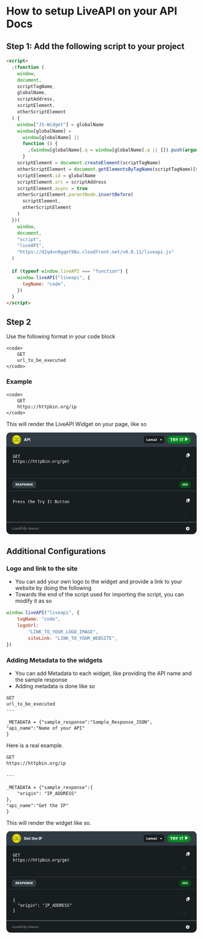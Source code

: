 # How to setup LiveAPI on your API Docs

## Step 1: Add the following script to your project

```html
<script>
  ;(function (
    window,
    document,
    scriptTagName,
    globalName,
    scriptAddress,
    scriptElement,
    otherScriptElement
  ) {
    window["JS-Widget"] = globalName
    window[globalName] =
      window[globalName] ||
      function () {
        ;(window[globalName].q = window[globalName].q || []).push(arguments)
      }
    scriptElement = document.createElement(scriptTagName)
    otherScriptElement = document.getElementsByTagName(scriptTagName)[0]
    scriptElement.id = globalName
    scriptElement.src = scriptAddress
    scriptElement.async = true
    otherScriptElement.parentNode.insertBefore(
      scriptElement,
      otherScriptElement
    )
  })(
    window,
    document,
    "script",
    "liveAPI",
    "https://d2q4vn0gqet98u.cloudfront.net/v0.0.11/liveapi.js"
  )

  if (typeof window.liveAPI === "function") {
    window.liveAPI("liveapi", {
      tagName: "code",
    })
  }
</script>
```

## Step 2

Use the following format in your code block

```
<code>
    GET
    url_to_be_executed
</code>
```

### Example

```
<code>
    GET
    https://httpbin.org/ip
</code>
```

This will render the LiveAPI Widget on your page, like so

![alt text](<liveapibasicexample.png>)



## Additional Configurations

### Logo and link to the site

- You can add your own logo to the widget and provide a link to your website by doing the following
- Towards the end of the script used for importing the script, you can modify it as so

```js
window.liveAPI("liveapi", {
    tagName: "code",
    logoUrl:
        "LINK_TO_YOUR_LOGO_IMAGE",
        siteLink: "LINK_TO_YOUR_WEBSITE",
})
```

### Adding Metadata to the widgets

- You can add Metadata to each widget, like providing the API name and the sample response
- Adding metadata is done like so

```
GET
url_to_be_executed
---

_METADATA = {"sample_response":"Sample_Response_JSON",
"api_name":"Name of your API"
}
```


Here is a real example.

```
GET
https://httpbin.org/ip

---

_METADATA = {"sample_response":{
    "origin": "IP_ADDRESS"
},
"api_name":"Get the IP"
}
```

This will render the widget like so.


![alt text](<liveapiexample.png>)




